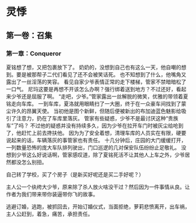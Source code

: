 # 灵悸







## 第一卷：召集







### 第一章：Conqueror









































  夏铭想了想，又把包裹放下了。
  奶奶的，没想到自己也有这么一天，他自嘲的想到。要是被那帮子二代们看见了还不会被笑话死。
  也不知想到了什么，他嘴角又露出了一丝淫荡的笑容。
  看见自家少爷表情正常的走下楼梯，管家不禁暗暗松了一口气。
  尼玛这要是再想不开该怎么办啊？强行绑着送到地方？不过还好，看起来少爷还是屈服了啊。
  “走吧，少爷。”管家露出一丝解脱的微笑，优雅的带领着夏铭走向车库。
  一到车库，夏洛就用眼睛扫了一大圈，终于在一众豪车间找到了蒙尘许久的昂翼天使。
  当初他是图个新鲜，但随后便被新出的布加迪蓝色魅影给吸引了注意力，扔在了车库里落灰。
  管家有些疑惑，少爷不是最讨厌这种“贵族车”了吗？
  不过他的疑惑并没有持续多久，因为少爷在拉开车门时被灰尘给呛到了，他赶忙上前去搀扶他。
  因为为了安全着想，清理车库的人员实在有限，硬要说起来的话，车辆落灰的事管家也有责任。
  十几分钟后，庄园的大门缓缓打开，一列数量恐怖的庞大车队排列驶出，门口巡逻的几对保安队伍纷纷止足敬礼。
  没想到少爷这么好说话啊，管家感叹道，除了夏铭死活不让其他人上车之外，少爷居然都没怎么别扭。







  自己转了学校，买了个房子（是新买好呢还是买二手好呢？）

  主人公一个纨绔大少爷，原来除了杀人放火啥没干过？然后因为一件事情从良。让作者为我们带来带你装逼带你飞的故事。

  逃避订婚，逃跑，被抓回去，开始订婚仪式，当面拒绝，萝莉悲愤离开，出车祸，主人公赶到，着急，痛苦，承担责任。





